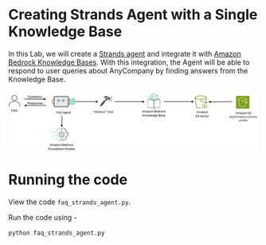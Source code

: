 # Creating Strands Agent with a Single Knowledge Base

In this Lab, we will create a [Strands agent](https://strandsagents.com/) and integrate it with [Amazon Bedrock Knowledge Bases](https://aws.amazon.com/bedrock/knowledge-bases/). With this integration, the Agent will be able to respond to user queries about AnyCompany by finding answers from the Knowledge Base.

![Agents with Knowledge Bases for Amazon Bedrock](FAQ-agent-v2.png)


# Running the code
View the code `faq_strands_agent.py`. 

Run the code using -

```
python faq_strands_agent.py
```